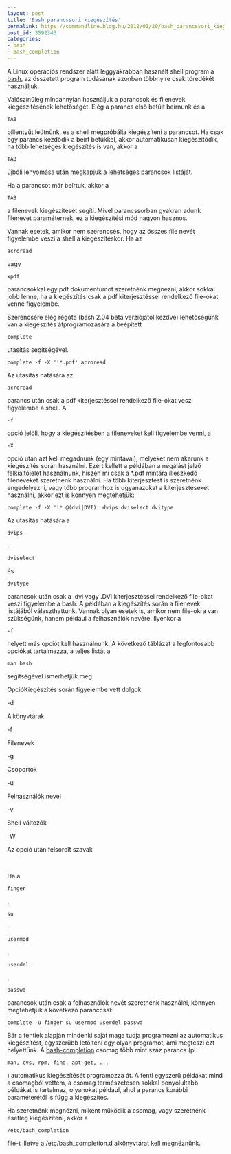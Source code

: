 ```yaml
---
layout: post
title: 'Bash parancssori kiegészítés'
permalink: https://commandline.blog.hu/2012/01/20/bash_parancssori_kiegeszites
post_id: 3592343
categories: 
- bash
- bash_completion
---
```


A Linux operációs rendszer alatt leggyakrabban használt shell program a 
[bash](http://www.gnu.org/software/bash/bash.html), az összetett program tudásának azonban többnyire csak töredékét használjuk.

Valószínűleg mindannyian használjuk a parancsok és filenevek kiegészítésének lehetőségét. Elég a parancs első betűit beírnunk és a 
```
TAB
```
 billentyűt leütnünk, és a shell megpróbálja kiegészíteni a parancsot. Ha csak egy parancs kezdődik a beírt betűkkel, akkor automatikusan kiegészítődik, ha több lehetséges kiegészítés is van, akkor a 
```
TAB
```
 újbóli lenyomása után megkapjuk a lehetséges parancsok listáját.

Ha a parancsot már beírtuk, akkor a 
```
TAB
```
 a filenevek kiegészítését segíti. Mivel parancssorban gyakran adunk filenevet paraméternek, ez a kiegészítési mód nagyon hasznos.

Vannak esetek, amikor nem szerencsés, hogy az összes file nevét figyelembe veszi a shell a kiegészítéskor. Ha az 
```
acroread
```
 vagy 
```
xpdf
```
 parancsokkal egy pdf dokumentumot szeretnénk megnézni, akkor sokkal jobb lenne, ha a kiegészítés csak a pdf kiterjesztéssel rendelkező file-okat venné figyelembe.

Szerencsére elég régóta (bash 2.04 béta verziójától kezdve) lehetőségünk van a kiegészítés átprogramozására a beépített 
```
complete
```
 utasítás segítségével.

```
complete -f -X '!*.pdf' acroread
```

Az utasítás hatására az 
```
acroread
```
 parancs után csak a pdf kiterjesztéssel rendelkező file-okat veszi figyelembe a shell. A 
```
-f
```
 opció jelöli, hogy a kiegészítésben a fileneveket kell figyelembe venni, a 
```
-X
```
 opció után azt kell megadnunk (egy mintával), melyeket 
nem akarunk a kiegészítés során használni. Ezért kellett a példában a negálást jelző felkiáltójelet használnunk, hiszen mi csak a *.pdf mintára illeszkedő fileneveket szeretnénk használni. Ha több kiterjesztést is szeretnénk engedélyezni, vagy több programhoz is ugyanazokat a kiterjesztéseket használni, akkor ezt is könnyen megtehetjük:

```
complete -f -X '!*.@(dvi|DVI)' dvips dviselect dvitype
```

Az utasítás hatására a 
```
dvips
```
, 
```
dviselect
```
 és 
```
dvitype
```
 parancsok után csak a .dvi vagy .DVI kiterjesztéssel rendelkező file-okat veszi figyelembe a bash. A példában a kiegészítés során a filenevek listájából választhattunk. Vannak olyan esetek is, amikor nem file-okra van szükségünk, hanem például a felhasználók nevére. Ilyenkor a 
```
-f
```
 helyett más opciót kell használnunk. A következő táblázat a legfontosabb opciókat tartalmazza, a teljes listát a 
```
man bash
```
 segítségével ismerhetjük meg.

OpcióKiegészítés során figyelembe vett dolgok

-d

Alkönyvtárak

-f

Filenevek

-g

Csoportok

-u

Felhasználók nevei

-v

Shell változók

-W

Az opció után felsorolt szavak

 

Ha a 
```
finger
```
, 
```
su
```
, 
```
usermod
```
, 
```
userdel
```
, 
```
passwd
```
 parancsok után csak a felhasználók nevét szeretnénk használni, könnyen megtehetjük a következő paranccsal:

```
complete -u finger su usermod userdel passwd
```

Bár a fentiek alapján mindenki saját maga tudja programozni az automatikus kiegészítést, egyszerűbb letölteni egy olyan programot, ami megteszi ezt helyettünk. A 
[bash-completion](http://www.caliban.org/bash/) csomag több mint száz parancs (pl. 
```
man, cvs, rpm, find, apt-get, ...
```
) automatikus kiegészítését programozza át. A fenti egyszerű példákat mind a csomagból vettem, a csomag természetesen sokkal bonyolultabb példákat is tartalmaz, olyanokat például, ahol a parancs korábbi paraméterétől is függ a kiegészítés.

Ha szeretnénk megnézni, miként működik a csomag, vagy szeretnénk esetleg kiegészíteni, akkor a 
```
/etc/bash_completion
```
 file-t illetve a /etc/bash_completion.d alkönyvtárat kell megnéznünk.